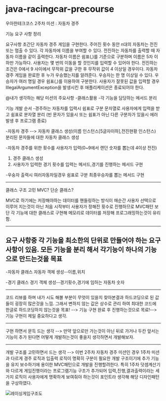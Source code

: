 # java-racingcar-precourse

우아한테크코스 2주차 미션 : 자동차 경주

기능 요구 사항 정리 

요구사항
초간단 자동차 경주 게임을 구현한다.
주어진 횟수 동안 n대의 자동차는 전진 또는 멈출 수 있다.
각 자동차에 이름을 부여할 수 있다. 전진하는 자동차를 출력할 때 자동차 이름을 같이 출력한다.
자동차 이름은 쉼표(,)를 기준으로 구분하며 이름은 5자 이하만 가능하다.
사용자는 몇 번의 이동을 할 것인지를 입력할 수 있어야 한다.
전진하는 조건은 0에서 9 사이에서 무작위 값을 구한 후 무작위 값이 4 이상일 경우이다.
자동차 경주 게임을 완료한 후 누가 우승했는지를 알려준다. 우승자는 한 명 이상일 수 있다.
우승자가 여러 명일 경우 쉼표(,)를 이용하여 구분한다.
사용자가 잘못된 값을 입력할 경우 IllegalArgumentException을 발생시킨 후 애플리케이션은 종료되어야 한다.

@내가 생각하는 해당 미션의 주요사항
-클래스활용
-각 기능을 담당하는 메서드 분리


기능 개발 순서
-경주하는 자동차를 입력시 쉼표로 구분
문자열로 사용자에게 입력을 받고 쉼표로 분자열 분리
(빈 문자가 있을시 또는 쉼표가 아닌 다른 구분자가 있을시 에러 발생 후 프로그램 종료)

-자동차 경주 --> 자동차 클래스 생성(이름 인스턴스[5글자이하],전진현황 인스턴스)
분리된 문자들에 대한 자동차 클래스 생성

-자동차 경주를 위한 횟수를 사용자가 입력(0~9에서 랜던 숫자를 뽑는데 4이상 전진)
1. 경주 클래스 생성
2. 사용자가 입력한 경기 횟수를 입력는 메서드,경기를 진행하는 메서드 구현

-우숭자 출력시 여러자동차일경우 쉼표로 구분
최종우승자를 뽑는 메서드 구현


------------------------------------------------------------------------------------------------

클래스 구조 고민 
MVC? 단순 클래스?

MVC로 하기에는 저장해야하는 데이터를 핸들링하는 방식이 매순간 사용자 선택으로 이루어 지는것이 아닌 처음 시작부터 사용자가 정해진 횟수로 진행하므로 MVC패턴 보단 각 기능에 대한 클래스로 구현해 메모리로 데이터를 저장해 프로그래밍하는것이 유리함.

------------------------------------------------------------------------------------------------
요구 사항중 각 기능을 최소한의 단위로 만들어야 하는 요구사항이 있음.
모든 기능을 분리 해서 각기능이 하나의 기능으로 만드는것을 목표
------------------------------------------------------------------------------------------------

-자동차 클래스
자동차 객체 생성--이름,위치

-경기 클래스
경기 객체 생성--경기횟수,경기에 임하는 자동차 숫자

------------------------------------------------------------------------------------------------
코드 리뷰를 하며 내가 시도 해볼 부분이 무엇이 있을지 찾아본결과 하드코딩으로 된 값들이 굉장히 많은것을 느낌.
그래서 변하지 않는 값은 상수로 관리 하여 최대한 코드에 한글로 하드코딩하지 않는것을 목표! --> 기능 구현 완료 후 진행하는것으로 목료!--> 기능 구현이 제일 중요하다고 생각.

------------------------------------------------------------------------------------------------
구현 하면서 문득 드는 생각 --> 만약 앞으로만 가는것이 아닌 뒤로 가거나 두칸 앞서는 기능이 추가 된다면 어떻게 개발하는것이 좋을지 생각하면서 개발해보자.

------------------------------------------------------------------------------------------------
개발 구조를 고민하면서 드는 생각 --> 이번 2주차 자동차 경주 미션인 경우 1주차 미션과 다르게 경주 로직과 입출력 로직이 명확히 구분이 필요한 개발 구조이기에 추가 기능을 유지 보수하기에 용이한 MVC패턴으로 개발을 진행할려한다.
특히 1주차 덧셈계산기와 다르게 게임진행이라는 프로그램기능 구조가 추가되어 입력,진행,결과출력이라는 세가지 로직이 사용자에게 명확하게 보여줘야 하는것이 포인트라 생각해 해당 디자인패턴을 구상하였다.

![레이싱게임구조도](https://github.com/user-attachments/assets/0ec7c586-1b86-4bfe-ac0d-3da3545ac754)























